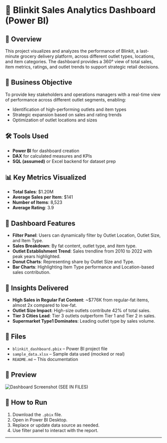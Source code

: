 # 🛒 Blinkit Sales Analytics Dashboard (Power BI)

## 📌 Overview

This project visualizes and analyzes the performance of Blinkit, a last-minute grocery delivery platform, across different outlet types, locations, and item categories. The dashboard provides a 360° view of total sales, item metrics, ratings, and outlet trends to support strategic retail decisions.

## 🎯 Business Objective

To provide key stakeholders and operations managers with a real-time view of performance across different outlet segments, enabling:
- Identification of high-performing outlets and item types
- Strategic expansion based on sales and rating trends
- Optimization of outlet locations and sizes

## 🛠 Tools Used

- **Power BI** for dashboard creation
- **DAX** for calculated measures and KPIs
- **SQL (assumed)** or Excel backend for dataset prep

## 📊 Key Metrics Visualized

- **Total Sales**: $1.20M
- **Average Sales per Item**: $141
- **Number of Items**: 8,523
- **Average Rating**: 3.9

## 🧩 Dashboard Features

- **Filter Panel**: Users can dynamically filter by Outlet Location, Outlet Size, and Item Type.
- **Sales Breakdown**: By fat content, outlet type, and item type.
- **Outlet Establishment Trend**: Sales trendline from 2010 to 2022 with peak years highlighted.
- **Donut Charts**: Representing share by Outlet Size and Type.
- **Bar Charts**: Highlighting Item Type performance and Location-based sales contribution.

## 🧠 Insights Delivered

- **High Sales in Regular Fat Content**: ~$776K from regular-fat items, almost 2x compared to low-fat.
- **Outlet Size Impact**: High-size outlets contribute 42% of total sales.
- **Tier 3 Cities Lead**: Tier 3 outlets outperform Tier 1 and Tier 2 in sales.
- **Supermarket Type1 Dominates**: Leading outlet type by sales volume.

## 📁 Files

- `blinkit_dashboard.pbix` – Power BI project file
- `sample_data.xlsx` – Sample data used (mocked or real)
- `README.md` – This documentation

## 📸 Preview

![Dashboard Screenshot](Screenshot%202025-07-02%20125629.png) (SEE IN FILES)

## 🚀 How to Run

1. Download the `.pbix` file.
2. Open in Power BI Desktop.
3. Replace or update data source as needed.
4. Use filter panel to interact with the report.

---
